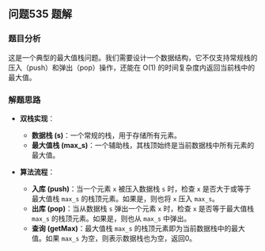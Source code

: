 ## 问题535 题解

### 题目分析

这是一个典型的最大值栈问题。我们需要设计一个数据结构，它不仅支持常规栈的压入（push）和弹出（pop）操作，还能在 O(1) 的时间复杂度内返回当前栈中的最大值。

### 解题思路

- **双栈实现**：
  - **数据栈 (s)**：一个常规的栈，用于存储所有元素。
  - **最大值栈 (max_s)**：一个辅助栈，其栈顶始终是当前数据栈中所有元素的最大值。

- **算法流程**：
  - **入库 (push)**：当一个元素 `x` 被压入数据栈 `s` 时，检查 `x` 是否大于或等于最大值栈 `max_s` 的栈顶元素。如果是，则也将 `x` 压入 `max_s`。
  - **出库 (pop)**：当从数据栈 `s` 弹出一个元素 `x` 时，检查 `x` 是否等于最大值栈 `max_s` 的栈顶元素。如果是，则也从 `max_s` 中弹出。
  - **查询 (getMax)**：最大值栈 `max_s` 的栈顶元素即为当前数据栈中的最大值。如果 `max_s` 为空，则表示数据栈也为空，返回0。
